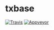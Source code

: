 # txbase
[![Travis](https://travis-ci.org/cruisky/txbase.svg?branch=master)](https://travis-ci.org/cruisky/txbase)
[![Appveyor](https://ci.appveyor.com/api/projects/status/99yqq6slr7q4f2b7?svg=true)](https://ci.appveyor.com/project/cruisky/txbase)
